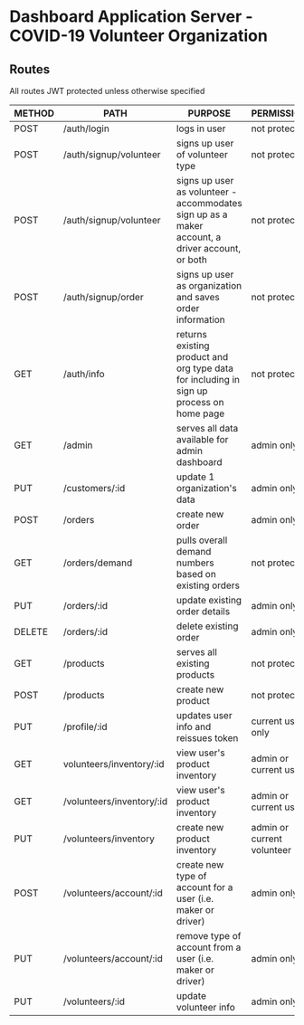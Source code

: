 # Dashboard Application Server - COVID-19 Volunteer Organization

## Routes
All routes JWT protected unless otherwise specified

|METHOD | PATH | PURPOSE | PERMISSIONS |
| ------ | --------------- | ----------------- | ---------- |
| POST    | /auth/login   | logs in user | not protected |
| POST   | /auth/signup/volunteer | signs up user of volunteer type | not protected |
| POST   | /auth/signup/volunteer | signs up user as volunteer - accommodates sign up as a maker account, a driver account, or both | not protected |
| POST    | /auth/signup/order   | signs up user as organization and saves order information | not protected |
| GET    | /auth/info    | returns existing product and org type data for including in sign up process on home page | not protected |
| GET   | /admin        | serves all data available for admin dashboard | admin only |
| PUT | /customers/:id    | update 1 organization's data | admin only |
| POST    | /orders | create new order | admin only |
| GET    | /orders/demand     | pulls overall demand numbers based on existing orders | not protected |
| PUT    | /orders/:id            | update existing order details | admin only |
| DELETE    | /orders/:id            | delete existing order | admin only |
| GET    | /products           | serves all existing products | not protected |
| POST    | /products         | create new product | not protected |
| PUT    | /profile/:id         | updates user info and reissues token | current user only |
| GET    | volunteers/inventory/:id         | view user's product inventory | admin or current user |
| GET    | /volunteers/inventory/:id         | view user's product inventory | admin or current user |
| PUT    | /volunteers/inventory        | create new product inventory | admin or current volunteer |
| POST    | /volunteers/account/:id         | create new type of account for a user (i.e. maker or driver) | admin only |
| PUT    | /volunteers/account/:id         | remove type of account from a user (i.e. maker or driver) | admin only |
| PUT    | /volunteers/:id         | update volunteer info | admin only | 